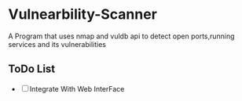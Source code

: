 # Vulnearbility-Scanner
A Program  that uses nmap and vuldb api to detect open ports,running services and its vulnerabilities
<h2>ToDo List</h2>
<ul>
  <li><input type="checkbox"/>Integrate With Web InterFace</li>
</ul>
